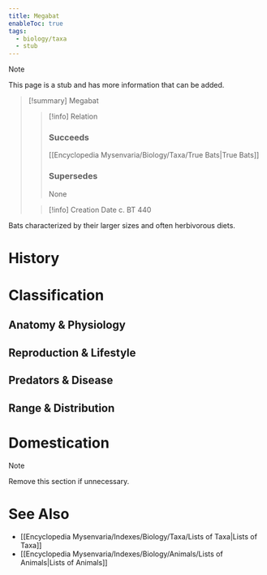 ```yaml
---
title: Megabat
enableToc: true
tags:
  - biology/taxa
  - stub
---
```


> [!note]
> This page is a stub and has more information that can be added.

> [!summary] Megabat
> > [!info] Relation
> > ### Succeeds
> > [[Encyclopedia Mysenvaria/Biology/Taxa/True Bats|True Bats]]
> > ### Supersedes
> > None
>
> > [!info] Creation Date
> > c. BT 440

Bats characterized by their larger sizes and often herbivorous diets.
# History

# Classification
## Anatomy & Physiology

## Reproduction & Lifestyle

## Predators & Disease

## Range & Distribution

# Domestication

> [!note]
> Remove this section if unnecessary.
# See Also
- [[Encyclopedia Mysenvaria/Indexes/Biology/Taxa/Lists of Taxa|Lists of Taxa]]
- [[Encyclopedia Mysenvaria/Indexes/Biology/Animals/Lists of Animals|Lists of Animals]]